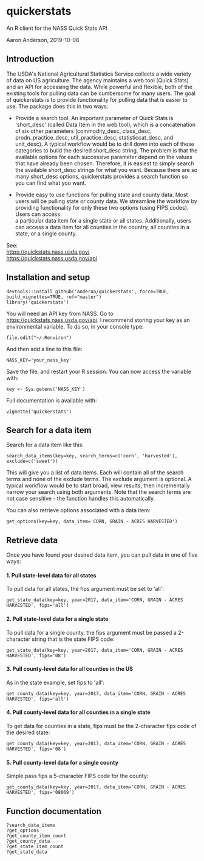 # quickerstats
An R client for the NASS Quick Stats API

Aaron Anderson, 2019-10-08

## Introduction
The USDA's National Agricultural Statistics Service collects a wide variety of
data on US agriculture. The agency maintains a web tool (Quick Stats) and an API for 
accessing the data. While powerful and flexible, both of the existing tools for 
pulling data can be cumbersome for many users. The goal of quickerstats is to
provide functionality for pulling data that is easier to use. The package does 
this in two ways:

* Provide a search tool. An important parameter of Quick Stats is 
'short_desc' (called Data Item in the web tool), which is a concatenation of six 
other parameters (commodity_desc, class_desc, prodn_practice_desc, 
util_practice_desc, statisticcat_desc, and unit_desc). A typical workflow would 
be to drill down into each of these categories to build the desired short_desc 
string. The problem is that the available options for each successive parameter 
depend on the values that have already been chosen. Therefore, it is easiest to 
simply search the available short_desc strings for what you want. Because there 
are so many short_desc options, quickerstats provides a search function so you 
can find what you want.

* Provide easy to use functions for pulling state and county data. Most users 
will be pulling state or county data. We streamline the workflow by providing 
functionality for only these two options (using FIPS codes). Users can access  
a particular data item for a single state or all states. Additionally, users 
can access a data item for all counties in the country, all counties in a 
state, or a single county.

See: <br/>
https://quickstats.nass.usda.gov/ <br/>
https://quickstats.nass.usda.gov/api

## Installation and setup

```
devtools::install_github('anderaa/quickerstats', force=TRUE, build_vignettes=TRUE, ref="master")
library('quickerstats')
```

You will need an API key from NASS. Go to https://quickstats.nass.usda.gov/api.
I recommend storing your key as an environmental variable. To do so, in your
console type:
```
file.edit("~/.Renviron")
```
And then add a line to this file:
```
NASS_KEY='your_nass_key'
```
Save the file, and restart your R session.
You can now access the variable with:
```
key <- Sys.getenv('NASS_KEY')
```

Full documentation is available with:
```
vignette('quickerstats')
```

## Search for a data item

Search for a data item like this:
```
search_data_items(key=key, search_terms=c('corn', 'harvested'), exclude=c('sweet'))
```
This will give you a list of data items. Each will contain all of the 
search terms and none of the exclude terms. The exclude argument is optional. A
typical workflow would be to start broad, view results, then incrementally
narrow your search using both arguments. Note that the search terms are not case
sensitive - the function handles this automatically.

You can also retrieve options associated with a data item:
```
get_options(key=key, data_item='CORN, GRAIN - ACRES HARVESTED')
```

## Retrieve data
Once you have found your desired data item, you can pull data in one of five 
ways:

#### 1. Pull state-level data for all states
To pull data for all states, the fips argument must be set to 'all':
```
get_state_data(key=key, year=2017, data_item='CORN, GRAIN - ACRES HARVESTED', fips='all')
```

#### 2. Pull state-level data for a single state
To pull data for a single county, the fips argument must be passed a 
2-character string that is the state FIPS code:
```
get_state_data(key=key, year=2017, data_item='CORN, GRAIN - ACRES HARVESTED', fips='08')
```

#### 3. Pull county-level data for all counties in the US
As in the state example, set fips to 'all':
```
get_county_data(key=key, year=2017, data_item='CORN, GRAIN - ACRES HARVESTED', fips='all')
```

#### 4. Pull county-level data for all counties in a single state
To get data for counties in a state, fips must be the 2-character fips code of 
the desired state:
```
get_county_data(key=key, year=2017, data_item='CORN, GRAIN - ACRES HARVESTED', fips='08')
```

#### 5. Pull county-level data for a single county
Simple pass fips a 5-character FIPS code for the county:
```
get_county_data(key=key, year=2017, data_item='CORN, GRAIN - ACRES HARVESTED', fips='08069')
```

## Function documentation
```
?search_data_items
?get_options
?get_county_item_count
?get_county_data
?get_state_item_count
?get_state_data
```
